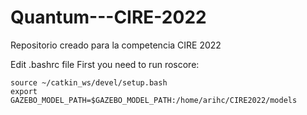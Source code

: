 # Quantum---CIRE-2022
Repositorio creado para la competencia CIRE 2022

Edit .bashrc file
First you need to run roscore:
```
source ~/catkin_ws/devel/setup.bash
export GAZEBO_MODEL_PATH=$GAZEBO_MODEL_PATH:/home/arihc/CIRE2022/models
```
